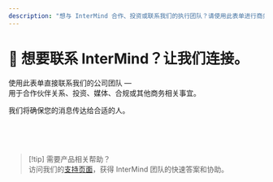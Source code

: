 ```yaml
---
description: "想与 InterMind 合作、投资或联系我们的执行团队？请使用此表单进行商务咨询、媒体请求或法律事务。"
---
```


# 🤝 想要联系 InterMind？让我们连接。

使用此表单直接联系我们的公司团队 —  
用于合作伙伴关系、投资、媒体、合规或其他商务相关事宜。

我们将确保您的消息传达给合适的人。

<br>

<ContactForm
  formStyle="margin: 1rem auto;"  
  categoryLabel="您联系我们的原因是什么？"  
  categoryPlaceholderText="选择您的主题..."  
  messageLabel="消息（可选）"  
  messagePlaceholderText="分享任何相关背景、时间安排或您希望我们考虑的背景信息。"  
  buttonText="发送您的消息"  
  :services="[
    '我想探索合作伙伴关系',
    '我有兴趣投资',
    '我有媒体或公关咨询',
    '我有法律或合规事宜',
    '我想举报滥用或不当行为',
    '其他事项'
  ]"
/>

<br>

> [!tip] 需要产品相关帮助？  
> 访问我们的[支持页面](../help)，获得 InterMind 团队的快速答案和协助。